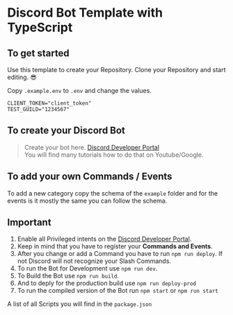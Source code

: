 # Discord Bot Template with TypeScript

## To get started

Use this template to create your Repository.
Clone your Repository and start editing. 😎

Copy `.example.env` to `.env` and change the values.
```
CLIENT_TOKEN="client_token"
TEST_GUILD="1234567"
```


## To create your Discord Bot

> Create your bot here. [Discord Developer Portal](https://discord.com/developers/applications) <br> 
  You will find many tutorials how to do that on Youtube/Google.

## To add your own Commands / Events
To add a new category copy the schema of the `example` folder and for the events is it mostly the same you can follow the schema.

## Important
1. Enable all Privileged intents on the [Discord Developer Portal](https://discord.com/developers/applications).
2. Keep in mind that you have to register your **Commands and Events**.
3. After you change or add a Command you have to run `npm run deploy`. If not Discord will not recognize your Slash Commands.
4. To run the Bot for Development use `npm run dev`.
5. To Build the Bot use `npm run build`.
6. And to deply for the production build use `npm run deploy-prod`
7. To run the compiled version of the Bot run `npm start` or `npm run start`

A list of all Scripts you will find in the `package.json`
